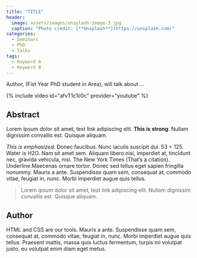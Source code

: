 ```yaml
---
title: "TITLE"
header:
  image: assets/images/unsplash-image-3.jpg
  caption: "Photo credit: [**Unsplash**](https://unsplash.com)"
categories:
  - Seminars
  - PhD
  - Talks
tags:
  - Keyword A
  - Keyword B
---
```


Author, (Fist Year PhD student in Area),
will talk about ...

{% include video id="afvT1c1ii0c" provider="youtube" %}


## Abstract

Lorem ipsum dolor sit amet, test link adipiscing elit. **This is strong**.
Nullam dignissim convallis est. Quisque aliquam.

*This is emphasized*. Donec faucibus. Nunc iaculis suscipit dui. 53 = 125.
Water is H2O. Nam sit amet sem. Aliquam libero nisi, imperdiet at, tincidunt
nec, gravida vehicula, nisl. The New York Times (That’s a citation).
Underline.Maecenas ornare tortor. Donec sed tellus eget sapien fringilla nonummy.
Mauris a ante. Suspendisse quam sem, consequat at, commodo vitae, feugiat in,
nunc. Morbi imperdiet augue quis tellus.

> Lorem ipsum dolor sit amet, test link adipiscing elit. Nullam dignissim convallis est. Quisque aliquam.


## Author

HTML and CSS are our tools. Mauris a ante. Suspendisse quam sem, consequat at,
commodo vitae, feugiat in, nunc. Morbi imperdiet augue quis tellus. Praesent
mattis, massa quis luctus fermentum, turpis mi volutpat justo, eu volutpat enim
diam eget metus.
